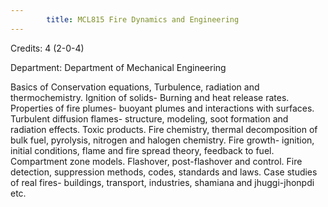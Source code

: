 ```yaml
---
        title: MCL815 Fire Dynamics and Engineering
---
```

Credits: 4 (2-0-4)

Department: Department of Mechanical Engineering

Basics of Conservation equations, Turbulence, radiation and thermochemistry. Ignition of solids- Burning and heat release rates. Properties of fire plumes- buoyant plumes and interactions with surfaces. Turbulent diffusion flames- structure, modeling, soot formation and radiation effects. Toxic products. Fire chemistry, thermal decomposition of bulk fuel, pyrolysis, nitrogen and halogen chemistry. Fire growth- ignition, initial conditions, flame and fire spread theory, feedback to fuel. Compartment zone models. Flashover, post-flashover and control. Fire detection, suppression methods, codes, standards and laws. Case studies of real fires- buildings, transport, industries, shamiana and jhuggi-jhonpdi etc.